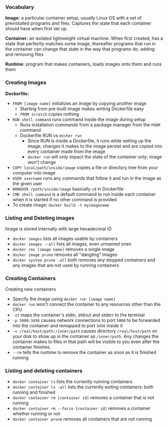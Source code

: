 ### Vocabulary

**Image:** a particular container setup, usually Linux OS with a set of preinstalled programs and files. Captures the state that each container should have when first set up.

**Container:** an isolated lightweight virtual machine. When first created, has a state that perfectly matches some image, thereafter programs that run in the container can change that state in the way that programs do, adding and removing files

**Runtime:** program that makes containers, loads images onto them and runs them

### Creating Images

**Dockerfile:**
- `FROM [image name]` initializes an image by copying another image
	- Starting from pre-built image makes writing Dockerfile easy
	- `FROM scratch` copies nothing
- `RUN shell command` runs command inside the image during setup
	- Runs installation commands from a package manager from the `FROM` command
	- Dockerfile RUN vs `docker run`
		- Since RUN is inside a Dockerfile, it runs while setting up the image, changes it makes to the image persist and are copied into every container made from the image
		- `docker run` will only impact the state of the container only; image won't change
- `COPY local/path/inside/image` copies a file or directory tree from your computer into image
- `USER username` runs any commands that follow it and run in the image as the given user
- `WORKDIR /path/inside/image` basically `cd` in Dockerfile
- `CMD shell command` is a default command to run inside each container when it is started if no other command is provided
- To create image: `docker build -t myimagename`

### Listing and Deleting images

Image is stored internally with large hexadecimal ID
- `docker images` lists all images usable by containers
- `docker images --all` lists all images, even unnamed ones
- `docker rmi [image name]` removes a single image
- `docker image prune` removes all "dangling" images
- `docker system prune -all` both removes any stopped containers and any images that are not used by running containers

### Creating Containers

Creating new containers
- Specify the image using `docker run [image name]`
- `docker run` won't connect the container to any resources other than the CPU
- `-it` maps the container's stdin, stdout and stderr to the terminal
- `-p 5000:3456` causes network connections to port `5000` to be forwarded into the container and remapped to port `3456` inside it
- `-v /real/host/path:/inner/path` causes directory `/real/host/path` on your disk to show up in the container as `/inner/path`. Any changes the container makes to files in that path will be visible to you even after the container finishes.
- `--rm` tells the runtime to remove the container as soon as it is finished running

### Listing and deleting containers
- `docker container ls` lists the currently running containers
- `docker container ls -all` lists the currently exiting containers: both running and finished
- `docker container rm [container id]` removes a container that is not running
- `docker container rm --force [container id]` removes a container whether running or not
- `docker container prune` removes all containers that are not running






